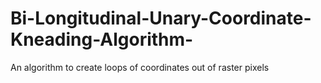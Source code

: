 # Bi-Longitudinal-Unary-Coordinate-Kneading-Algorithm-
An algorithm to create loops of coordinates out of raster pixels
